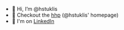 - 👋 Hi, I’m @hstuklis
- 👀 Checkout the [hhp](https://hstuklis.github.io/) (@hstuklis' homepage)
- 💼 I'm on [LinkedIn](https://www.linkedin.com/in/henry-stuklis/)
